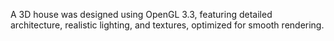 
A 3D house was designed using OpenGL 3.3, featuring detailed architecture, realistic lighting, and textures, optimized for smooth rendering.

